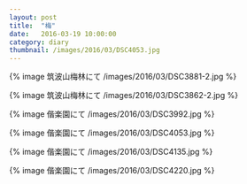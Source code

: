 ```yaml
---
layout: post
title:  "梅"
date:   2016-03-19 10:00:00
category: diary
thumbnail: /images/2016/03/DSC4053.jpg
---
```


{% image 筑波山梅林にて /images/2016/03/DSC3881-2.jpg %}

{% image 筑波山梅林にて /images/2016/03/DSC3862-2.jpg %}

{% image 偕楽園にて /images/2016/03/DSC3992.jpg %}

{% image 偕楽園にて /images/2016/03/DSC4053.jpg %}

{% image 偕楽園にて /images/2016/03/DSC4135.jpg %}

{% image 偕楽園にて /images/2016/03/DSC4220.jpg %}
